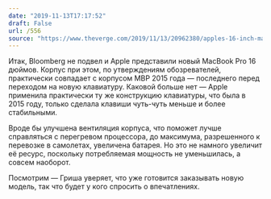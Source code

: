 ```yaml
---
date: "2019-11-13T17:17:52"
draft: False
url: /556
source: "https://www.theverge.com/2019/11/13/20962380/apples-16-inch-macbook-pro-keyboard-screen-speakers-processor"
---
```


Итак, Bloomberg не подвел и Apple представили новый MacBook Pro 16 дюймов. Корпус при этом, по утверждениям обозревателей, практически совпадает с корпусом MBP 2015 года — последнего перед переходом на новую клавиатуру. Каковой больше нет — Apple применила практически ту же конструкцию клавиатуры, что была в 2015 году, только сделала клавиши чуть-чуть меньше и более стабильными. 

Вроде бы улучшена вентиляция корпуса, что поможет лучше справляться с перегревом процессора, до максимума, разрешенного к перевозке в самолетах, увеличена батарея. Но это не намного увеличит её ресурс, поскольку потребляемая мощность не уменьшилась, а совсем наоборот.

Посмотрим — Гриша  уверяет, что уже готовится заказывать новую модель, так что будет у кого спросить о впечатлениях.
